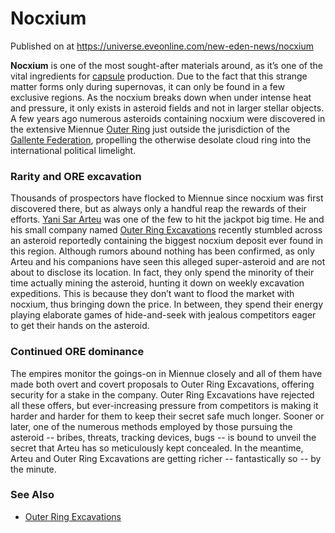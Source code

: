 # Nocxium
Published on  at https://universe.eveonline.com/new-eden-news/nocxium

**Nocxium** is one of the most sought-after materials around, as it’s one of the vital ingredients for [capsule](2klMsyfd5quK05XnGL9wNB) production. Due to the fact that this strange matter forms only during supernovas, it can only be found in a few exclusive regions. As the nocxium breaks down when under intense heat and pressure, it only exists in asteroid fields and not in larger stellar objects. A few years ago numerous asteroids containing nocxium were discovered in the extensive Miennue [Outer Ring](76XHDOSsVTEcKoz8b0QuNt) just outside the jurisdiction of the [Gallente Federation](4bufc5OaK80rlo20Pez6gK), propelling the otherwise desolate cloud ring into the international political limelight. 


### Rarity and ORE excavation
Thousands of prospectors have flocked to Miennue since nocxium was first discovered there, but as always only a handful reap the rewards of their efforts. [Yani Sar Arteu](5Hr0XePLMfBW8OLWbVbgUu) was one of the few to hit the jackpot big time. He and his small company named [Outer Ring Excavations](vtyIqELC7ngvFuWla7baP) recently stumbled across an asteroid reportedly containing the biggest nocxium deposit ever found in this region. Although rumors abound nothing has been confirmed, as only Arteu and his companions have seen this alleged super-asteroid and are not about to disclose its location. In fact, they only spend the minority of their time actually mining the asteroid, hunting it down on weekly excavation expeditions. This is because they don’t want to flood the market with nocxium, thus bringing down the price. In between, they spend their energy playing elaborate games of hide-and-seek with jealous competitors eager to get their hands on the asteroid.


### Continued ORE dominance
The empires monitor the goings-on in Miennue closely and all of them have made both overt and covert proposals to Outer Ring Excavations, offering security for a stake in the company. Outer Ring Excavations have rejected all these offers, but ever-increasing pressure from competitors is making it harder and harder for them to keep their secret safe much longer. Sooner or later, one of the numerous methods employed by those pursuing the asteroid -- bribes, threats, tracking devices, bugs -- is bound to unveil the secret that Arteu has so meticulously kept concealed. In the meantime, Arteu and Outer Ring Excavations are getting richer -- fantastically so -- by the minute. 


### See Also
* [Outer Ring Excavations](38pEfgwJxyeFUuqMgpTLZ)
